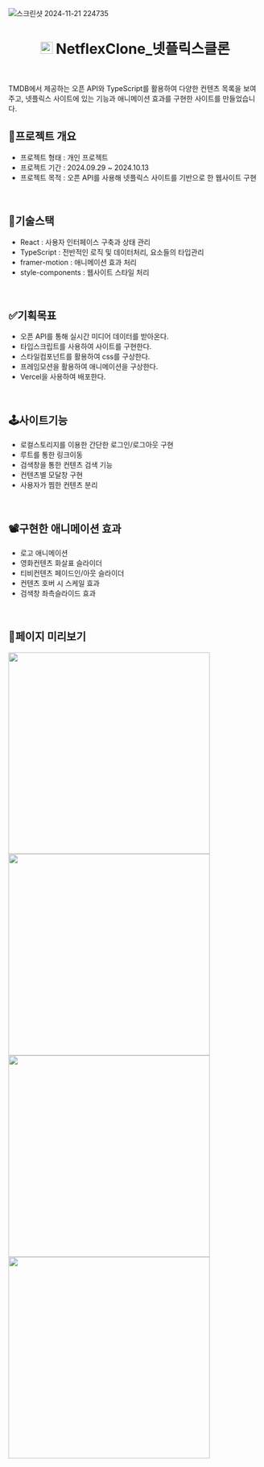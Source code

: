 ![스크린샷 2024-11-21 224735](https://github.com/user-attachments/assets/e5cc3326-dae0-44b4-a204-70caa675e1c9)
<div align="center">
  <h1>
    <img src='https://github.com/user-attachments/assets/66b61964-7b5f-477c-b3e9-513b4d798311' display='inline' width='24px'/>
    NetflexClone_넷플릭스클론
  </h1>
  <br />
</div>

TMDB에서 제공하는 오픈 API와 TypeScript를 활용하여 다양한 컨텐츠 목록을 보여주고, 넷플릭스 사이트에 있는 기능과 애니메이션 효과를 구현한 사이트를 만들었습니다.
<br/>

## 🌟프로젝트 개요

- 프로젝트 형태 : 개인 프로젝트
- 프로젝트 기간 : 2024.09.29 ~ 2024.10.13
- 프로젝트 목적 : 오픈 API를 사용해 넷플릭스 사이트를 기반으로 한 웹사이트 구현

<br/>

## 🔨기술스택

- React : 사용자 인터페이스 구축과 상태 관리
- TypeScript : 전반적인 로직 및 데이터처리, 요소들의 타입관리
- framer-motion : 애니메이션 효과 처리
- style-components : 웹사이트 스타일 처리

<br/>

## ✅기획목표

- 오픈 API를 통해 실시간 미디어 데이터를 받아온다.
- 타입스크립트를 사용하여 사이트를 구현한다.
- 스타일컴포넌트를 활용하여 css를 구상한다.
- 프레임모션을 활용하여 애니메이션을 구상한다.
- Vercel을 사용하여 배포한다.

<br/>

## 🕹️사이트기능

- 로컬스토리지를 이용한 간단한 로그인/로그아웃 구현
- 루트를 통한 링크이동
- 검색창을 통한 컨텐츠 검색 기능
- 컨텐츠별 모달창 구현
- 사용자가 찜한 컨텐츠 분리

<br/>

## 📽️구현한 애니메이션 효과

- 로고 애니메이션
- 영화컨텐츠 화살표 슬라이더
- 티비컨텐츠 페이드인/아웃 슬라이더
- 컨텐츠 호버 시 스케일 효과
- 검색창 좌측슬라이드 효과

<br/>

## 📃페이지 미리보기
<div>
  <img src='https://github.com/user-attachments/assets/88be5c72-889b-4244-a4c7-7d4d289e0c46' width='400px' display='inline'/>
  <img src='https://github.com/user-attachments/assets/c4f375e0-0b4c-4c65-8481-93461d89e005' width='400px' display='inline'/>
  <img src='https://github.com/user-attachments/assets/7d8b1887-baba-4213-b402-9bd0bb054d48' width='400px' display='inline'/>
  <img src='https://github.com/user-attachments/assets/79e346c5-db06-46f2-b25d-35df1c28d4b7' width='400px' display='inline'/>
</div>
